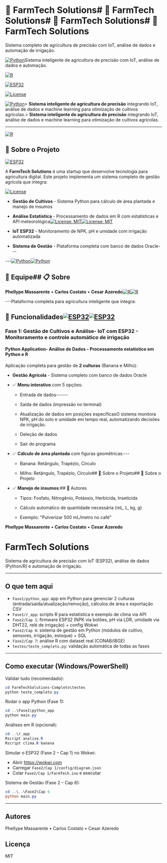# 🌾 FarmTech Solutions# 🌾 FarmTech Solutions# 🌾 FarmTech Solutions# 🌾 FarmTech Solutions



Sistema completo de agricultura de precisão com IoT, análise de dados e automação de irrigação.



[![Python](https://img.shields.io/badge/Python-3.8+-blue.svg)](https://www.python.org/)Sistema inteligente de agricultura de precisão com IoT, análise de dados e automação.

[![R](https://img.shields.io/badge/R-4.0+-276DC3.svg)](https://www.r-project.org/)

[![ESP32](https://img.shields.io/badge/ESP32-Wokwi-orange.svg)](https://wokwi.com/)

[![License](https://img.shields.io/badge/License-MIT-green.svg)](LICENSE)

[![Python](https://img.shields.io/badge/Python-3.8+-blue.svg)](https://www.python.org/)> **Sistema inteligente de agricultura de precisão** integrando IoT, análise de dados e machine learning para otimização de cultivos agrícolas.> **Sistema inteligente de agricultura de precisão** integrando IoT, análise de dados e machine learning para otimização de cultivos agrícolas.

---

[![R](https://img.shields.io/badge/R-4.0+-276DC3.svg)](https://www.r-project.org/)

## 📖 Sobre o Projeto

[![ESP32](https://img.shields.io/badge/ESP32-IoT-orange.svg)](https://www.espressif.com/)

A **FarmTech Solutions** é uma startup que desenvolve tecnologia para agricultura digital. Este projeto implementa um sistema completo de gestão agrícola que integra:

[![License](https://img.shields.io/badge/License-MIT-green.svg)](LICENSE)

- **Gestão de Cultivos** - Sistema Python para cálculo de área plantada e manejo de insumos

- **Análise Estatística** - Processamento de dados em R com estatísticas e API meteorológica[![License: MIT](https://img.shields.io/badge/License-MIT-blue.svg)](https://opensource.org/licenses/MIT)[![License: MIT](https://img.shields.io/badge/License-MIT-blue.svg)](https://opensource.org/licenses/MIT)

- **IoT ESP32** - Monitoramento de NPK, pH e umidade com irrigação automatizada

- **Sistema de Gestão** - Plataforma completa com banco de dados Oracle---



---[![Python](https://img.shields.io/badge/Python-3.8+-green.svg)](https://www.python.org/)[![Python](https://img.shields.io/badge/Python-3.8+-green.svg)](https://www.python.org/)



## 👥 Equipe## 📋 Sobre



**Phellype Massarente** • **Carlos Costato** • **Cesar Azeredo**[![R](https://img.shields.io/badge/R-4.0+-blue.svg)](https://www.r-project.org/)[![R](https://img.shields.io/badge/R-4.0+-blue.svg)](https://www.r-project.org/)



---Plataforma completa para agricultura inteligente que integra:



## 🎯 Funcionalidades[![ESP32](https://img.shields.io/badge/ESP32-IoT-orange.svg)](https://www.espressif.com/)[![ESP32](https://img.shields.io/badge/ESP32-IoT-orange.svg)](https://www.espressif.com/)



### Fase 1: Gestão de Cultivos e Análise- **IoT com ESP32** - Monitoramento e controle automático de irrigação



#### Python Application- **Análise de Dados** - Processamento estatístico em Python e R

Aplicação completa para gestão de **2 culturas** (Banana e Milho):

- **Gestão Agrícola** - Sistema completo com banco de dados Oracle

- ✅ **Menu interativo** com 5 opções:

  - Entrada de dados------

  - Saída de dados (impressão no terminal)

  - Atualização de dados em posições específicasO sistema monitora NPK, pH do solo e umidade em tempo real, automatizando decisões de irrigação.

  - Deleção de dados

  - Sair do programa



- ✅ **Cálculo de área plantada** com figuras geométricas:---

  - Banana: Retângulo, Trapézio, Círculo

  - Milho: Retângulo, Trapézio, Círculo## 📖 Sobre o Projeto## 📖 Sobre o Projeto



- ✅ **Manejo de insumos**:## 👥 Autores

  - Tipos: Fosfato, Nitrogênio, Potássio, Herbicida, Inseticida

  - Cálculo automático de quantidade necessária (mL, L, kg, g)

  - Exemplo: "Pulverizar 500 mL/metro no café"

**Phellype Massarente** • **Carlos Costato** • **Cesar Azeredo**

# FarmTech Solutions

Sistema de agricultura de precisão com IoT (ESP32), análise de dados (Python/R) e automação de irrigação.

---

## O que tem aqui
- `Fase1/python_app`: app em Python para gerenciar 2 culturas (entrada/saída/atualização/remoção), cálculos de área e exportação CSV
- `Fase1/r_app`: scripts R para estatística e exemplo de clima via API
- `Fase2/Cap 1`: firmware ESP32 (NPK via botões, pH via LDR, umidade via DHT22, relé de irrigação) + config Wokwi
- `Fase2/Cap 6`: sistema de gestão em Python (módulos de cultivo, sensores, irrigação, estoque) + SQL
- `Fase2/Cap 7`: análise R com dataset real (CONAB/IBGE)
- `testes/teste_completo.py`: validação automática de todas as fases

---

## Como executar (Windows/PowerShell)

Validar tudo (recomendado):
```powershell
cd FarmTechSolutions-Completo\testes
python teste_completo.py
```

Rodar o app Python (Fase 1):
```powershell
cd ..\Fase1\python_app
python main.py
```

Análises em R (opcional):
```powershell
cd ..\r_app
Rscript analise.R
Rscript clima.R banana
```

Simular o ESP32 (Fase 2 – Cap 1) no Wokwi:
- Abrir https://wokwi.com
- Carregar `Fase2/Cap 1/config/diagram.json`
- Colar `Fase2/Cap 1/FarmTech.ino` e executar

Sistema de Gestão (Fase 2 – Cap 6):
```powershell
cd ..\..\Fase2\Cap 6
python main.py
```

---

## Autores
Phellype Massarente • Carlos Costato • Cesar Azeredo

## Licença
MIT

